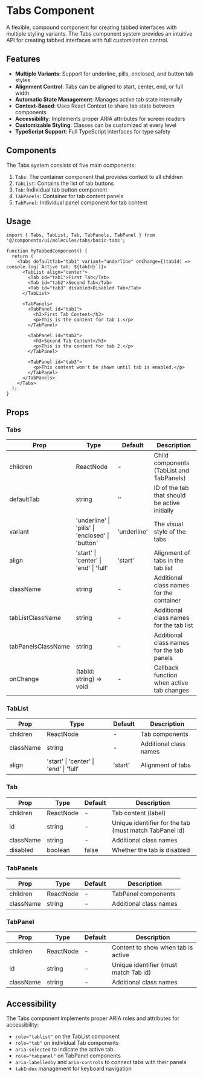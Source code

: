 # Tabs Component

A flexible, compound component for creating tabbed interfaces with multiple styling variants. The Tabs component system provides an intuitive API for creating tabbed interfaces with full customization control.

## Features

- **Multiple Variants**: Support for underline, pills, enclosed, and button tab styles
- **Alignment Control**: Tabs can be aligned to start, center, end, or full width
- **Automatic State Management**: Manages active tab state internally
- **Context-Based**: Uses React Context to share tab state between components
- **Accessibility**: Implements proper ARIA attributes for screen readers
- **Customizable Styling**: Classes can be customized at every level
- **TypeScript Support**: Full TypeScript interfaces for type safety

## Components

The Tabs system consists of five main components:

1. `Tabs`: The container component that provides context to all children
2. `TabList`: Contains the list of tab buttons
3. `Tab`: Individual tab button component
4. `TabPanels`: Container for tab content panels
5. `TabPanel`: Individual panel component for tab content

## Usage

```tsx
import { Tabs, TabList, Tab, TabPanels, TabPanel } from '@/components/ui/molecules/tabs/basic-tabs';

function MyTabbedComponent() {
  return (
    <Tabs defaultTab="tab1" variant="underline" onChange={(tabId) => console.log(`Active tab: ${tabId}`)}>
      <TabList align="center">
        <Tab id="tab1">First Tab</Tab>
        <Tab id="tab2">Second Tab</Tab>
        <Tab id="tab3" disabled>Disabled Tab</Tab>
      </TabList>
      
      <TabPanels>
        <TabPanel id="tab1">
          <h3>First Tab Content</h3>
          <p>This is the content for tab 1.</p>
        </TabPanel>
        
        <TabPanel id="tab2">
          <h3>Second Tab Content</h3>
          <p>This is the content for tab 2.</p>
        </TabPanel>
        
        <TabPanel id="tab3">
          <p>This content won't be shown until tab is enabled.</p>
        </TabPanel>
      </TabPanels>
    </Tabs>
  );
}
```

## Props

### Tabs

| Prop | Type | Default | Description |
|------|------|---------|-------------|
| children | ReactNode | - | Child components (TabList and TabPanels) |
| defaultTab | string | '' | ID of the tab that should be active initially |
| variant | 'underline' \| 'pills' \| 'enclosed' \| 'button' | 'underline' | The visual style of the tabs |
| align | 'start' \| 'center' \| 'end' \| 'full' | 'start' | Alignment of tabs in the tab list |
| className | string | - | Additional class names for the container |
| tabListClassName | string | - | Additional class names for the tab list |
| tabPanelsClassName | string | - | Additional class names for the tab panels |
| onChange | (tabId: string) => void | - | Callback function when active tab changes |

### TabList

| Prop | Type | Default | Description |
|------|------|---------|-------------|
| children | ReactNode | - | Tab components |
| className | string | - | Additional class names |
| align | 'start' \| 'center' \| 'end' \| 'full' | 'start' | Alignment of tabs |

### Tab

| Prop | Type | Default | Description |
|------|------|---------|-------------|
| children | ReactNode | - | Tab content (label) |
| id | string | - | Unique identifier for the tab (must match TabPanel id) |
| className | string | - | Additional class names |
| disabled | boolean | false | Whether the tab is disabled |

### TabPanels

| Prop | Type | Default | Description |
|------|------|---------|-------------|
| children | ReactNode | - | TabPanel components |
| className | string | - | Additional class names |

### TabPanel

| Prop | Type | Default | Description |
|------|------|---------|-------------|
| children | ReactNode | - | Content to show when tab is active |
| id | string | - | Unique identifier (must match Tab id) |
| className | string | - | Additional class names |

## Accessibility

The Tabs component implements proper ARIA roles and attributes for accessibility:

- `role="tablist"` on the TabList component
- `role="tab"` on individual Tab components
- `aria-selected` to indicate the active tab
- `role="tabpanel"` on TabPanel components
- `aria-labelledby` and `aria-controls` to connect tabs with their panels
- `tabIndex` management for keyboard navigation 